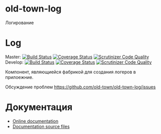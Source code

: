 # old-town-log
Логирование

# Log
Master:
[![Build Status](https://secure.travis-ci.org/old-town/old-town-log.svg?branch=dev)](https://secure.travis-ci.org/old-town/old-town-log)
[![Coverage Status](https://coveralls.io/repos/old-town/old-town-log/badge.svg?branch=dev)](https://coveralls.io/r/old-town/old-town-log?branch=dev)
[![Scrutinizer Code Quality](https://scrutinizer-ci.com/g/old-town/old-town-log/badges/quality-score.png?b=master)](https://scrutinizer-ci.com/g/old-town/old-town-log/?branch=master)
Develop:
[![Build Status](https://secure.travis-ci.org/old-town/old-town-log.svg?branch=dev)](https://secure.travis-ci.org/old-town/old-town-log)
[![Coverage Status](https://coveralls.io/repos/old-town/old-town-log/badge.svg?branch=dev)](https://coveralls.io/r/old-town/old-town-log?branch=dev)
[![Scrutinizer Code Quality](https://scrutinizer-ci.com/g/old-town/old-town-log/badges/quality-score.png?b=dev)](https://scrutinizer-ci.com/g/old-town/old-town-log/?branch=dev)

Компонент, являющиейся фабрикой для создания логеров в прилоежние.

Обсуждение проблем https://github.com/old-town/old-town-log/issues

# Документация
- [Online documentation](http://old-town-log.readthedocs.org/ru/dev/)
- [Documentation source files](doc/book/ru/)


